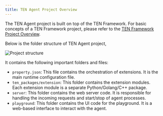 ```yaml
---
title: TEN Agent Project Overview
---
```


The TEN Agent project is built on top of the TEN Framework. For basic concepts of a TEN Framework project, please refer to the [TEN Framework Project Overview](https://doc.theten.ai/ten-framework/concept_overview).

Below is the folder structure of TEN Agent project,

![Project structure](/assets/png/folder_structure.png)

It contains the following important folders and files:

- `property.json`: This file contains the orchestration of extensions. It is the main runtime configuration file.
- `ten_packages/extension`: This folder contains the extension modules. Each extension module is a separate Python/Golang/C++ package.
- `server`: This folder contains the web server code. It is responsible for handling the incoming requests and start/stop of agent processes.
- `playground`: This folder contains the UI code for the playground. It is a web-based interface to interact with the agent.
